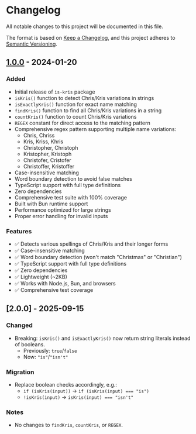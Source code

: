# Changelog

All notable changes to this project will be documented in this file.

The format is based on [Keep a Changelog](https://keepachangelog.com/en/1.0.0/),
and this project adheres to [Semantic Versioning](https://semver.org/spec/v2.0.0.html).

## [1.0.0] - 2024-01-20

### Added

- Initial release of `is-kris` package
- `isKris()` function to detect Chris/Kris variations in strings
- `isExactlyKris()` function for exact name matching
- `findKris()` function to find all Chris/Kris variations in a string
- `countKris()` function to count Chris/Kris variations
- `REGEX` constant for direct access to the matching pattern
- Comprehensive regex pattern supporting multiple name variations:
  - Chris, Chriss
  - Kris, Kriss, Khris
  - Christopher, Christoph
  - Kristopher, Kristoph
  - Christofer, Cristofer
  - Christoffer, Kristoffer
- Case-insensitive matching
- Word boundary detection to avoid false matches
- TypeScript support with full type definitions
- Zero dependencies
- Comprehensive test suite with 100% coverage
- Built with Bun runtime support
- Performance optimized for large strings
- Proper error handling for invalid inputs

### Features

- ✅ Detects various spellings of Chris/Kris and their longer forms
- ✅ Case-insensitive matching
- ✅ Word boundary detection (won't match "Christmas" or "Christian")
- ✅ TypeScript support with full type definitions
- ✅ Zero dependencies
- ✅ Lightweight (~2KB)
- ✅ Works with Node.js, Bun, and browsers
- ✅ Comprehensive test coverage

[1.0.0]: https://github.com/yourusername/is-kris/releases/tag/v1.0.0

## [2.0.0] - 2025-09-15

### Changed

- Breaking: `isKris()` and `isExactlyKris()` now return string literals instead of booleans.
  - Previously: `true`/`false`
  - Now: `"is"`/`"isn't"`

### Migration

- Replace boolean checks accordingly, e.g.:
  - `if (isKris(input))` -> `if (isKris(input) === "is")`
  - `!isKris(input)` -> `isKris(input) === "isn't"`

### Notes

- No changes to `findKris`, `countKris`, or `REGEX`.
